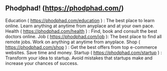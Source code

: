 ## Phodphad! (https://phodphad.com/) 
Education ( https://phodphad.com/education ) : The best place to learn online. Learn anything at anytime from anyplace and at your own pace.
Health ( https://phodphad.com/health ) : Find, book and consult the best doctors online.
Job ( https://phodphad.com/job ): The best place to find all remote jobs. Work on anything at anytime from anyplace.
Shop ( https://phodphad.com/shop ) : Get the best offers from top e-commerce websites. Save time and money.
Startup ( https://phodphad.com/startup ) : Transform your idea to startup. Avoid mistakes that startups make and increase your chances of success.

